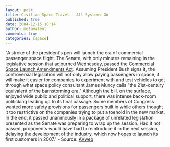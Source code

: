 ```yaml
---
layout: post
title: Civilian Space Travel - All Systems Go
published: true
date: 2004-12-15 10:14
author: metavalent
comments: true
categories: [space]
---
```


"A stroke of the president's pen will launch the era of commercial passenger space flight. The Senate, with only minutes remaining in the legislative session that adjourned Wednesday, passed the <a href="https://thomas.loc.gov/cgi-bin/query/z?c108:H.R.3752:">Commercial Space Launch Amendments Act</a>. Assuming President Bush signs it, the controversial legislation will not only allow paying passengers in space, it will make it easier for companies to experiment with and test vehicles to get through what space policy consultant James Muncy calls "the 21st-century equivalent of the barnstorming era." Although the bill, on the surface, enjoyed wide public and political support, there was intense back-room politicking leading up to its final passage. Some members of Congress wanted more safety provisions for passengers built in while others thought it too restrictive on the companies trying to put a toehold in the new market. In the end, it passed unanimously in a package of unrelated legislation presented as the Senate was preparing to wrap up the session. Had it not passed, proponents would have had to reintroduce it in the next session, delaying the development of the industry, which now hopes to launch its first customers in 2007." - Source: <a href="https://www.avweb.com/eletter/archives/avflash/323-full.html#188741">AVweb</a>

